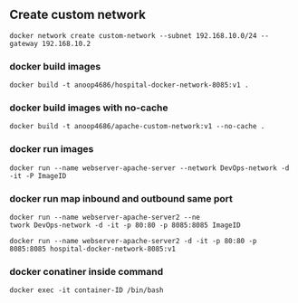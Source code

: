 ## Create custom network ###
```
docker network create custom-network --subnet 192.168.10.0/24 --gateway 192.168.10.2
```
### docker build images ###
```
docker build -t anoop4686/hospital-docker-network-8085:v1 .
```
### docker build images with no-cache ###

```
docker build -t anoop4686/apache-custom-network:v1 --no-cache .
```
### docker run images ###
```
docker run --name webserver-apache-server --network DevOps-network -d -it -P ImageID
```
### docker run map inbound and outbound same port ###
```
docker run --name webserver-apache-server2 --ne
twork DevOps-network -d -it -p 80:80 -p 8085:8085 ImageID
```
```
docker run --name webserver-apache-server2 -d -it -p 80:80 -p 8085:8085 hospital-docker-network-8085:v1
```

### docker conatiner inside command ###
```
docker exec -it container-ID /bin/bash
```